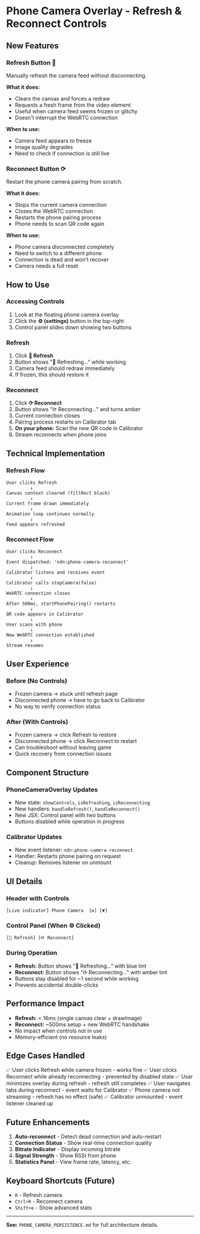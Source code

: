 # Phone Camera Overlay - Refresh & Reconnect Controls

## New Features

### Refresh Button 🔄
Manually refresh the camera feed without disconnecting.

**What it does:**
- Clears the canvas and forces a redraw
- Requests a fresh frame from the video element
- Useful when camera feed seems frozen or glitchy
- Doesn't interrupt the WebRTC connection

**When to use:**
- Camera feed appears to freeze
- Image quality degrades
- Need to check if connection is still live

### Reconnect Button ⟳
Restart the phone camera pairing from scratch.

**What it does:**
- Stops the current camera connection
- Closes the WebRTC connection
- Restarts the phone pairing process
- Phone needs to scan QR code again

**When to use:**
- Phone camera disconnected completely
- Need to switch to a different phone
- Connection is dead and won't recover
- Camera needs a full reset

## How to Use

### Accessing Controls
1. Look at the floating phone camera overlay
2. Click the **⚙ (settings)** button in the top-right
3. Control panel slides down showing two buttons

### Refresh
1. Click **🔄 Refresh**
2. Button shows "🔄 Refreshing..." while working
3. Camera feed should redraw immediately
4. If frozen, this should restore it

### Reconnect
1. Click **⟳ Reconnect**
2. Button shows "⟳ Reconnecting..." and turns amber
3. Current connection closes
4. Pairing process restarts on Calibrator tab
5. **On your phone:** Scan the new QR code in Calibrator
6. Stream reconnects when phone joins

## Technical Implementation

### Refresh Flow
```
User clicks Refresh
         ↓
Canvas context cleared (fillRect black)
         ↓
Current frame drawn immediately
         ↓
Animation loop continues normally
         ↓
Feed appears refreshed
```

### Reconnect Flow
```
User clicks Reconnect
         ↓
Event dispatched: 'ndn:phone-camera-reconnect'
         ↓
Calibrator listens and receives event
         ↓
Calibrator calls stopCamera(false)
         ↓
WebRTC connection closes
         ↓
After 500ms, startPhonePairing() restarts
         ↓
QR code appears in Calibrator
         ↓
User scans with phone
         ↓
New WebRTC connection established
         ↓
Stream resumes
```

## User Experience

### Before (No Controls)
- Frozen camera → stuck until refresh page
- Disconnected phone → have to go back to Calibrator
- No way to verify connection status

### After (With Controls)
- Frozen camera → click Refresh to restore
- Disconnected phone → click Reconnect to restart
- Can troubleshoot without leaving game
- Quick recovery from connection issues

## Component Structure

### PhoneCameraOverlay Updates
- New state: `showControls`, `isRefreshing`, `isReconnecting`
- New handlers: `handleRefresh()`, `handleReconnect()`
- New JSX: Control panel with two buttons
- Buttons disabled while operation in progress

### Calibrator Updates
- New event listener: `ndn:phone-camera-reconnect`
- Handler: Restarts phone pairing on request
- Cleanup: Removes listener on unmount

## UI Details

### Header with Controls
```
[Live indicator] Phone Camera  [⚙] [▼]
```

### Control Panel (When ⚙ Clicked)
```
[🔄 Refresh] [⟳ Reconnect]
```

### During Operation
- **Refresh:** Button shows "🔄 Refreshing..." with blue tint
- **Reconnect:** Button shows "⟳ Reconnecting..." with amber tint
- Buttons stay disabled for ~1 second while working
- Prevents accidental double-clicks

## Performance Impact

- **Refresh:** < 16ms (single canvas clear + drawImage)
- **Reconnect:** ~500ms setup + new WebRTC handshake
- No impact when controls not in use
- Memory-efficient (no resource leaks)

## Edge Cases Handled

✅ User clicks Refresh while camera frozen - works fine
✅ User clicks Reconnect while already reconnecting - prevented by disabled state
✅ User minimizes overlay during refresh - refresh still completes
✅ User navigates tabs during reconnect - event waits for Calibrator
✅ Phone camera not streaming - refresh has no effect (safe)
✅ Calibrator unmounted - event listener cleaned up

## Future Enhancements

1. **Auto-reconnect** - Detect dead connection and auto-restart
2. **Connection Status** - Show real-time connection quality
3. **Bitrate Indicator** - Display incoming bitrate
4. **Signal Strength** - Show RSSI from phone
5. **Statistics Panel** - View frame rate, latency, etc.

## Keyboard Shortcuts (Future)

- `R` - Refresh camera
- `Ctrl+R` - Reconnect camera
- `Shift+⚙` - Show advanced stats

---

**See:** `PHONE_CAMERA_PERSISTENCE.md` for full architecture details.
